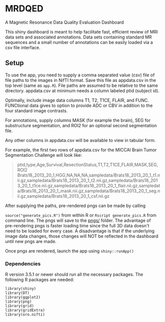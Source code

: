 # MRDQED
A Magnetic Resonance Data Quality Evaluation Dashboard

This shiny dashboard is meant to help facilitate fast, efficient review of MRI data sets and associated annotations. Data sets containing standard MR sequences and a small number of annotations can be easily loaded via a csv file interface.

## Setup
To use the app, you need to supply a comma separated value (csv) file of file paths to the images in NifTI format. Save this file as appdata.csv in the top level (same as `app.R`). File paths are assumed to be relative to the same directory. appdata.csv at minimum needs a column labeled ptid (subject id).

Optimally, include image data columns  T1, T2, T1CE, FLAIR, and FUNC. FUNCtional data gives to option to provide ADC or CBV in addition to the four standard image contrasts.

For annotations, supply columns MASK (for example the brain), SEG for substructure segmentation, and ROI2 for an optional second segmentation file.

Any other columns in appdata.csv will be available to view in tabular form.

For example, the first two rows of appdata.csv for the MICCAI Brain Tumor Segmentation Challenge will look like:

>ptid,type,Age,Survival,ResectionStatus,T1,T2,T1CE,FLAIR,MASK,SEG,ROI2
>Brats18_2013_20_1,HGG,NA,NA,NA,sampledata/Brats18_2013_20_1_t1.nii.gz,sampledata/Brats18_2013_20_1_t2.nii.gz,sampledata/Brats18_2013_20_1_t1ce.nii.gz,sampledata/Brats18_2013_20_1_flair.nii.gz,sampledata/Brats18_2013_20_1_mask.nii.gz,sampledata/Brats18_2013_20_1_seg.nii.gz,sampledata/Brats18_2013_20_1_csf.nii.gz

After supplying the paths, pre-rendered pngs can be made by calling

`source("generate_pics.R")` from within R or `Rscript generate_pics.R` from command line. The pngs will save to the [pngs/](pngs) folder. The advantage of pre-rendering pngs is faster loading time since the full 3D data doesn't need to be loaded for every case. A disadvantage is that if the underlying image data changes, those changes will NOT be reflected in the dashboard until new pngs are made.

Once pngs are rendered, launch the app using `shiny::runApp()`


### Dependencies
R version 3.5.1 or newer should run all the necessary packages. The following R packages are needed:
```
library(shiny)
library(DT)
library(ggplot2)
library(png)
library(grid)
library(gridExtra)
library(oro.nifti)
```